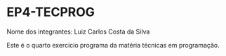 # EP4-TECPROG
Nome dos integrantes:
Luiz Carlos Costa da Silva

Este é o quarto exercício programa da matéria técnicas em programação.